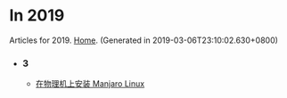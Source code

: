 # In 2019

Articles for 2019. [Home](../README.md). (Generated in 2019-03-06T23:10:02.630+0800)


- ### 3
    - [在物理机上安装 Manjaro Linux](03/02/install-manjaro-linux-in-physical-machine.md)
